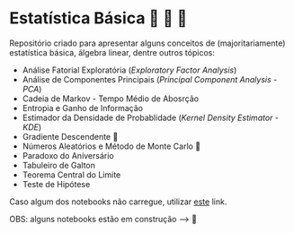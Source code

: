# Estatística Básica :dart: :notebook: :mag_right:

Repositório criado para apresentar alguns conceitos de (majoritariamente) estatística básica, álgebra linear, dentre outros tópicos:

- Análise Fatorial Exploratória (*Exploratory Factor Analysis*)
- Análise de Componentes Principais (*Principal Component Analysis - PCA*)
- Cadeia de Markov - Tempo Médio de Abosrção
- Entropia e Ganho de Informação
- Estimador da Densidade de Probablidade (*Kernel Density Estimator - KDE*)
- Gradiente Descendente :construction_worker:
- Números Aleatórios e Método de Monte Carlo :construction_worker:
- Paradoxo do Aniversário
- Tabuleiro de Galton
- Teorema Central do Limite
- Teste de Hipótese

Caso algum dos notebooks não carregue, utilizar [este](https://nbviewer.jupyter.org/) link.

OBS: alguns notebooks estão em construção --> :construction_worker:
